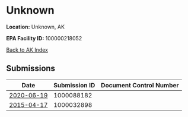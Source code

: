 # Unknown

**Location:** Unknown, AK

**EPA Facility ID:** 100000218052

[Back to AK Index](../../index.md)

## Submissions

| Date | Submission ID | Document Control Number |
|------|--------------|-------------------------|
| [2020-06-19](submissions/1000088182.md) | 1000088182 |  |
| [2015-04-17](submissions/1000032898.md) | 1000032898 |  |
